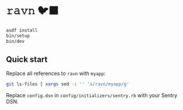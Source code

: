 # 𝚛𝚊𝚟𝚗 🐦‍⬛

```sh
asdf install
bin/setup
bin/dev
```

## Quick start

Replace all references to `ravn` with `myapp`:

```sh
git ls-files | xargs sed -i '' 's/ravn/myapp/g'
```

Replace `config.dsn` in `config/initializers/sentry.rb` with your Sentry DSN.
